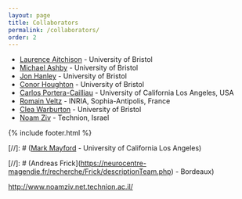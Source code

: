 ```yaml
---
layout: page
title: Collaborators
permalink: /collaborators/
order: 2
---
```


- [Laurence Aitchison](http://www.gatsby.ucl.ac.uk/~laurence/) - University of Bristol
- [Michael Ashby](http://www.bristol.ac.uk/phys-pharm/people/michael-c-ashby) - University of Bristol
- [Jon Hanley](https://hanleylab.site123.me) - University of Bristol
- [Conor Houghton](https://www.cs.bris.ac.uk/home/cscjh/) - University of Bristol
- [Carlos Portera-Cailliau](http://porteralab.neurology.ucla.edu/) - University of California Los Angeles, USA
- [Romain Veltz](http://romainveltz.pythonanywhere.com/) - INRIA, Sophia-Antipolis, France
- [Clea Warburton](http://www.bristol.ac.uk/phys-pharm/people/clea-c-warburton) - University of Bristol
- [Noam Ziv](http://www.noamziv.net.technion.ac.il) - Technion, Israel

{% include footer.html %}

[//]: # ([Mark Mayford](https://medschool.ucsd.edu/education/neurograd/faculty/Pages/mark-mayford.aspx) - University of California Los Angeles)

[//]: # (Andreas Frick](https://neurocentre-magendie.fr/recherche/Frick/descriptionTeam.php) - Bordeaux)


http://www.noamziv.net.technion.ac.il/